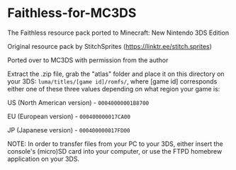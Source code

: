 # Faithless-for-MC3DS

The Faithless resource pack ported to Minecraft: New Nintendo 3DS Edition

Original resource pack by StitchSprites (https://linktr.ee/stitch.sprites)

Ported over to MC3DS with permission from the author

Extract the .zip file, grab the "atlas" folder and place it on this directory on your 3DS: `luma/titles/[game id]/romfs/`, where [game id] corresponds either one of these three values depending on what region your game is:

US (North American version) - `00040000001B8700`

EU (European version) - `000400000017CA00`

JP (Japanese version) - `000400000017FD00`

NOTE: In order to transfer files from your PC to your 3DS, either insert the console's (micro)SD card into your computer, or use the FTPD homebrew application on your 3DS.
